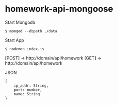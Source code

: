 # homework-api-mongoose

Start Mongodb
```
$ mongod --dbpath ./data
```

Start App
```
$ nodemon index.js
```

[POST] -> http://domain/api/homework
[GET] -> http://domain/api/homework

JSON
```
{
	ip_addr: String,
	port: number,
	name: String
}
```
